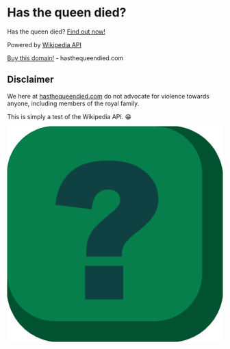 # Has the queen died?

Has the queen died? [Find out now!](https://hasthequeendied.com)

Powered by [Wikipedia API](https://www.mediawiki.org/wiki/API:Main_page)

[Buy this domain!](https://auctions.godaddy.com/trpItemListing.aspx?src=dpp&miid=419543942&itc=dpp_absol1) - hasthequeendied.com

## Disclaimer

We here at [hasthequeendied.com](https://hasthequeendied.com) do not advocate for violence towards anyone, including members of the royal family.

This is simply a test of the Wikipedia API. 😁

![Icon - question mark](./favicon.png)
